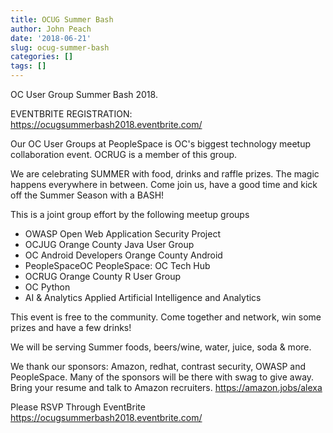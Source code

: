 ```yaml
---
title: OCUG Summer Bash
author: John Peach
date: '2018-06-21'
slug: ocug-summer-bash
categories: []
tags: []
---
```


OC User Group Summer Bash 2018.

EVENTBRITE REGISTRATION:
https://ocugsummerbash2018.eventbrite.com/

Our OC User Groups at PeopleSpace is OC's biggest technology meetup collaboration event. OCRUG is a member of this group.

We are celebrating SUMMER with food, drinks and raffle prizes. The magic happens everywhere in between. Come join us, have a good time and kick off the Summer Season with a BASH!

This is a joint group effort by the following meetup groups
* OWASP Open Web Application Security Project
* OCJUG Orange County Java User Group
* OC Android Developers Orange County Android
* PeopleSpaceOC PeopleSpace: OC Tech Hub
* OCRUG Orange County R User Group
* OC Python
* AI & Analytics Applied Artificial Intelligence and Analytics

This event is free to the community. Come together and network, win some prizes and have a few drinks!

We will be serving Summer foods, beers/wine, water, juice, soda & more.

We thank our sponsors: Amazon, redhat, contrast security, OWASP and PeopleSpace. Many of the sponsors will be there with swag to give away. Bring your resume and talk to Amazon recruiters.
https://amazon.jobs/alexa

Please RSVP Through EventBrite
https://ocugsummerbash2018.eventbrite.com/